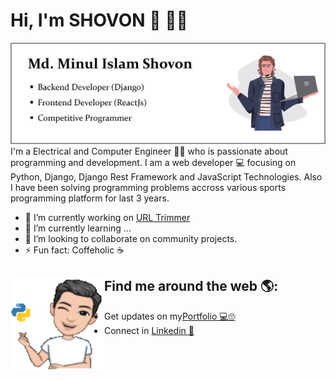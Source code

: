 # Hi, I'm SHOVON 👋 👨‍💻

<img src="https://github.com/Shovon588/shovon588/blob/main/assets/git_cover.png" alt="Md. Minul Islam Shovon (Developer, Competitive programmer)">
I'm a Electrical and Computer Engineer 👨‍🎓 who is passionate about programming and development. I am a web developer 💻 focusing on Python, Django, Django Rest Framework and JavaScript Technologies. Also I have been solving programming problems accross various sports programming platform for last 3 years.


- 🔭 I’m currently working on <a href="">URL Trimmer</a>
- 🌱 I’m currently learning ...
- 👯 I’m looking to collaborate on community projects.
- ⚡ Fun fact: Coffeholic ☕


## Find me around the web 🌎: <a href="https://minulislam.xyz/"><img align="left" width="150" height="150" src="https://github.com/Shovon588/shovon588/blob/main/assets/animation.gif"></a>
- Get updates on my<a href="https://minulislam.xyz/">Portfolio 💻🙄</a>
- Connect in <a href="https://www.linkedin.com/in/mainulislam588/"> Linkedin 💼</a>


<!--
**Shovon588/shovon588** is a ✨ _special_ ✨ repository because its `README.md` (this file) appears on your GitHub profile.

Here are some ideas to get you started:

- 🔭 I’m currently working on ...
- 🌱 I’m currently learning ...
- 👯 I’m looking to collaborate on ...
- 🤔 I’m looking for help with ...
- 💬 Ask me about ...
- 📫 How to reach me: ...
- 😄 Pronouns: ...
- ⚡ Fun fact: ...
-->
